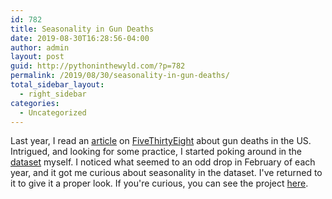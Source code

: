 ```yaml
---
id: 782
title: Seasonality in Gun Deaths
date: 2019-08-30T16:28:56-04:00
author: admin
layout: post
guid: http://pythoninthewyld.com/?p=782
permalink: /2019/08/30/seasonality-in-gun-deaths/
total_sidebar_layout:
  - right_sidebar
categories:
  - Uncategorized
---
```

Last year, I read an [article](https://fivethirtyeight.com/features/gun-deaths/) on [FiveThirtyEight](https://fivethirtyeight.com/) about gun deaths in the US. Intrigued, and looking for some practice, I started poking around in the [dataset](https://github.com/fivethirtyeight/guns-data) myself. I noticed what seemed to an odd drop in February of each year, and it got me curious about seasonality in the dataset. I've returned to it to give it a proper look. If you're curious, you can see the project [here](http://pythoninthewyld.com/wp-content/uploads/2019/08/Main.nb_.html).